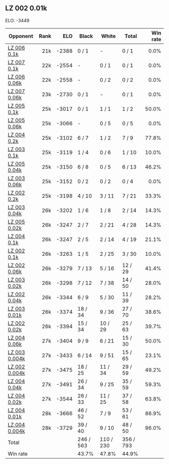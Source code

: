 ## LZ 002 0.01k ##

ELO: -3449

Opponent | Rank | ELO | Black | White | Total | Win rate
---------|-----:|----:|-------|-------|-------|-------:
[LZ 006 0.1k](LZ%20006%200.1k.md) | 21k | -2388 | 0 / 1 | - | 0 / 1 | 0.0%
[LZ 007 0.1k](LZ%20007%200.1k.md) | 22k | -2554 | - | 0 / 1 | 0 / 1 | 0.0%
[LZ 006 0.06k](LZ%20006%200.06k.md) | 22k | -2558 | - | 0 / 2 | 0 / 2 | 0.0%
[LZ 007 0.06k](LZ%20007%200.06k.md) | 23k | -2730 | 0 / 1 | - | 0 / 1 | 0.0%
[LZ 005 0.1k](LZ%20005%200.1k.md) | 25k | -3017 | 0 / 1 | 1 / 1 | 1 / 2 | 50.0%
[LZ 005 0.06k](LZ%20005%200.06k.md) | 25k | -3066 | - | 0 / 5 | 0 / 5 | 0.0%
[LZ 004 0.2k](LZ%20004%200.2k.md) | 25k | -3102 | 6 / 7 | 1 / 2 | 7 / 9 | 77.8%
[LZ 003 0.1k](LZ%20003%200.1k.md) | 25k | -3119 | 1 / 4 | 0 / 6 | 1 / 10 | 10.0%
[LZ 005 0.04k](LZ%20005%200.04k.md) | 25k | -3150 | 6 / 8 | 0 / 5 | 6 / 13 | 46.2%
[LZ 003 0.06k](LZ%20003%200.06k.md) | 25k | -3152 | 0 / 2 | 0 / 2 | 0 / 4 | 0.0%
[LZ 002 0.2k](LZ%20002%200.2k.md) | 25k | -3198 | 4 / 10 | 3 / 11 | 7 / 21 | 33.3%
[LZ 003 0.04k](LZ%20003%200.04k.md) | 26k | -3202 | 1 / 6 | 1 / 8 | 2 / 14 | 14.3%
[LZ 005 0.02k](LZ%20005%200.02k.md) | 26k | -3247 | 2 / 7 | 2 / 21 | 4 / 28 | 14.3%
[LZ 004 0.1k](LZ%20004%200.1k.md) | 26k | -3247 | 2 / 5 | 2 / 14 | 4 / 19 | 21.1%
[LZ 002 0.1k](LZ%20002%200.1k.md) | 26k | -3263 | 1 / 5 | 2 / 25 | 3 / 30 | 10.0%
[LZ 002 0.06k](LZ%20002%200.06k.md) | 26k | -3279 | 7 / 13 | 5 / 16 | 12 / 29 | 41.4%
[LZ 003 0.02k](LZ%20003%200.02k.md) | 26k | -3298 | 7 / 12 | 7 / 38 | 14 / 50 | 28.0%
[LZ 002 0.04k](LZ%20002%200.04k.md) | 26k | -3344 | 6 / 9 | 5 / 30 | 11 / 39 | 28.2%
[LZ 003 0.01k](LZ%20003%200.01k.md) | 26k | -3374 | 18 / 34 | 9 / 36 | 27 / 70 | 38.6%
[LZ 002 0.02k](LZ%20002%200.02k.md) | 26k | -3394 | 15 / 34 | 10 / 29 | 25 / 63 | 39.7%
[LZ 004 0.06k](LZ%20004%200.06k.md) | 27k | -3404 | 9 / 9 | 6 / 21 | 15 / 30 | 50.0%
[LZ 003 0.004k](LZ%20003%200.004k.md) | 27k | -3433 | 6 / 14 | 9 / 51 | 15 / 65 | 23.1%
[LZ 002 0.004k](LZ%20002%200.004k.md) | 27k | -3475 | 18 / 25 | 11 / 34 | 29 / 59 | 49.2%
[LZ 004 0.04k](LZ%20004%200.04k.md) | 27k | -3491 | 26 / 34 | 9 / 25 | 35 / 59 | 59.3%
[LZ 004 0.02k](LZ%20004%200.02k.md) | 27k | -3544 | 26 / 33 | 11 / 25 | 37 / 58 | 63.8%
[LZ 004 0.01k](LZ%20004%200.01k.md) | 28k | -3666 | 46 / 52 | 7 / 9 | 53 / 61 | 86.9%
[LZ 004 0.004k](LZ%20004%200.004k.md) | 28k | -3729 | 39 / 40 | 9 / 10 | 48 / 50 | 96.0%
Total | | | 246 / 563 | 110 / 230 | 356 / 793 | 
Win rate| | | 43.7% | 47.8% | 44.9% | 
